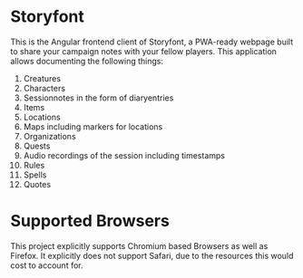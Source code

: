 # Storyfont

This is the Angular frontend client of Storyfont, a PWA-ready webpage built to share your campaign notes with your fellow players. This application allows documenting the following things:

1. Creatures
2. Characters
3. Sessionnotes in the form of diaryentries
4. Items
5. Locations
6. Maps including markers for locations
7. Organizations
8. Quests
9. Audio recordings of the session including timestamps
10. Rules
11. Spells
12. Quotes


# Supported Browsers
This project explicitly supports Chromium  based Browsers as well as Firefox.
It explicitly does not support Safari, due to the resources this would cost to account for.
